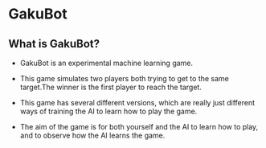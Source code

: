# GakuBot


## What is GakuBot?

* GakuBot is an experimental machine learning game.

* This game simulates two players both trying to get to the same target.The winner is the first player to reach the target.

* This game has several different versions, which are really just different ways of training the AI to learn how to play the game.

* The aim of the game is for both yourself and the AI to learn how to play, and to observe how the AI learns the game.
